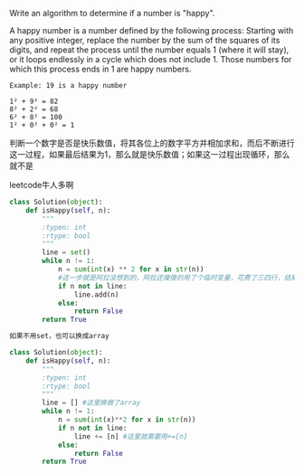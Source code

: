 Write an algorithm to determine if a number is "happy".

A happy number is a number defined by the following process: Starting with any positive integer, replace the number by the sum of the squares of its digits, and repeat the process until the number equals 1 (where it will stay), or it loops endlessly in a cycle which does not include 1. Those numbers for which this process ends in 1 are happy numbers.
```
Example: 19 is a happy number

1² + 9² = 82
8² + 2² = 68
6² + 8² = 100
1² + 0² + 0² = 1
```
判断一个数字是否是快乐数值，将其各位上的数字平方并相加求和，而后不断进行这一过程，如果最后结果为1，那么就是快乐数值；如果这一过程出现循环，那么就不是

leetcode牛人多啊
```python
class Solution(object):
    def isHappy(self, n):
        """
        :typen: int
        :rtype: bool
        """
        line = set()
        while n != 1:
            n = sum(int(x) ** 2 for x in str(n)) 
            #这一步就是阿拉没想到的，阿拉还傻傻的用了个临时变量，花费了三四行，结果别人一行搞定，值得借鉴
            if n not in line:
                line.add(n)
            else:
                return False
        return True

如果不用set，也可以换成array

class Solution(object):
    def isHappy(self, n):
        """
        :typen: int
        :rtype: bool
        """
        line = [] #这里换做了array
        while n != 1:
            n = sum(int(x)**2 for x in str(n))
            if n not in line:
                line += [n] #这里就需要用+=[n]
            else:
                return False
        return True
